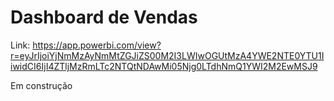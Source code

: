 # Dashboard de Vendas

Link: https://app.powerbi.com/view?r=eyJrIjoiYjNmMzAyNmMtZGJiZS00M2I3LWIwOGUtMzA4YWE2NTE0YTU1IiwidCI6IjI4ZTljMzRmLTc2NTQtNDAwMi05Njg0LTdhNmQ1YWI2M2EwMSJ9

Em construção


